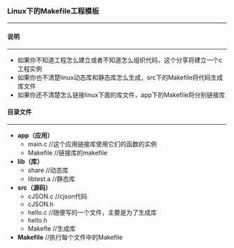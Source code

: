 ### Linux下的Makefile工程模板
---------
#### 说明
----------
- 如果你不知道工程怎么建立或者不知道怎么组织代码，这个分享将建立一个c工程实例
- 如果你也不清楚linux动态库和静态库怎么生成，src下的Makefile将代码生成库文件
- 如果你还不清楚怎么链接linux下面的库文件，app下的Makefile将分别链接库

#### 目录文件
-----------
- **app（应用）**
  - main.c     		//这个应用链接库使用它们的函数的实例
  - Makefile			//链接库的makefile
- **lib（库）**
  - share				  //动态库
  - libtest.a				//静态库
- **src（源码）**
  - cJSON.c			//cjson代码
  - cJSON.h			
  - hello.c			//随便写的一个文件，主要是为了生成库
  - hello.h
  - Makefle			//生成库
- **Makefile**			//执行每个文件中的Makefile



